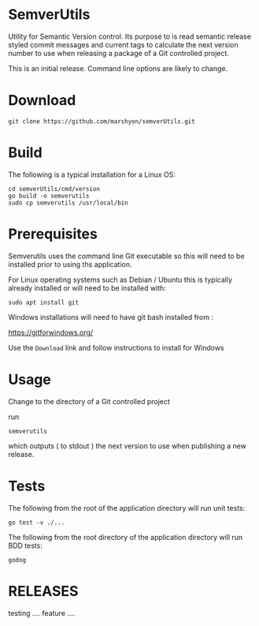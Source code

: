 # SemverUtils

Utility for Semantic Version control. Its purpose to is read semantic release styled commit messages and current tags to calculate the next version number to use when releasing a package of a Git controlled project.

This is an initial release. Command line options are likely to change. 


# Download

```
git clone https://github.com/marshyon/semverUtils.git
```

# Build

The following is a typical installation for a Linux OS:

```
cd semverUtils/cmd/version
go build -o semverutils
sudo cp semverutils /usr/local/bin
```
# Prerequisites

Semverutils uses the command line Git executable so this will need to be installed prior to using ths application.

For Linux operating systems such as Debian / Ubuntu this is typically already installed or will need to be installed with:

```
sudo apt install git
```

Windows installations will need to have git bash installed from :

https://gitforwindows.org/

Use the `Download` link and follow instructions to install for Windows

# Usage

Change to the directory of a Git controlled project

run

```
semverutils
```

which outputs ( to stdout ) the next version to use when publishing a new release. 

# Tests

The following from the root of the application directory will run unit tests:

```
go test -v ./...
```
The following from the root directory of the application directory will run BDD tests:

```
godog
```

# RELEASES

testing ....
feature ....